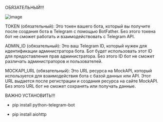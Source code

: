 ОБЯЗАТЕЛЬНЫЙ!!!

![image](https://github.com/user-attachments/assets/7c2c3138-1b04-4640-9d1d-f3952dddb8bc)

TOKEN (обязательный):
Это токен вашего бота, который вы получите после создания бота в Telegram с помощью BotFather. Без этого токена бот не сможет работать и взаимодействовать с Telegram API.

ADMIN_ID (обязательный):
Это ваш Telegram ID, который нужен для идентификации администратора бота. Бот будет использовать этот ID для предоставления прав администратора. Без этого ID бот не сможет различать администраторов и пользователей.

MOCKAPI_URL (обязательный):
Это URL ресурса на MockAPI, который используется для взаимодействия бота с базой данных или API. Этот URL выдается после регистрации и создания ресурса на сайте MockAPI. Без этого URL бот не сможет сохранять или получать данные.

ВАЖНО УСТАНОВИТЬ!!!

- pip install python-telegram-bot

- pip install aiohttp
